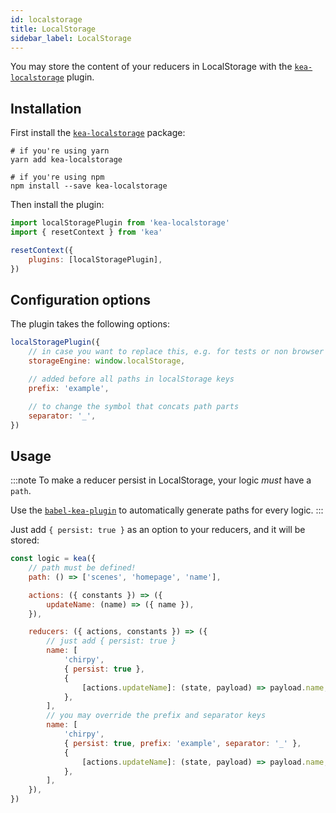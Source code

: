 ```yaml
---
id: localstorage
title: LocalStorage
sidebar_label: LocalStorage
---
```


You may store the content of your reducers in LocalStorage with the [`kea-localstorage`](https://github.com/keajs/kea-localstorage) plugin.

## Installation

First install the [`kea-localstorage`](https://github.com/keajs/kea-localstorage) package:

```shell
# if you're using yarn
yarn add kea-localstorage

# if you're using npm
npm install --save kea-localstorage
```

Then install the plugin:

```javascript
import localStoragePlugin from 'kea-localstorage'
import { resetContext } from 'kea'

resetContext({
    plugins: [localStoragePlugin],
})
```

## Configuration options

The plugin takes the following options:

```javascript
localStoragePlugin({
    // in case you want to replace this, e.g. for tests or non browser environments
    storageEngine: window.localStorage,

    // added before all paths in localStorage keys
    prefix: 'example',

    // to change the symbol that concats path parts
    separator: '_',
})
```

## Usage

:::note
To make a reducer persist in LocalStorage, your logic *must* have a `path`.

Use the [`babel-kea-plugin`](/docs/guide/debugging#automatic-paths-with-babel) to
automatically generate paths for every logic. 
:::

Just add `{ persist: true }` as an option to your reducers, and it will be stored:

```javascript
const logic = kea({
    // path must be defined!
    path: () => ['scenes', 'homepage', 'name'],

    actions: ({ constants }) => ({
        updateName: (name) => ({ name }),
    }),

    reducers: ({ actions, constants }) => ({
        // just add { persist: true }
        name: [
            'chirpy',
            { persist: true },
            {
                [actions.updateName]: (state, payload) => payload.name,
            },
        ],
        // you may override the prefix and separator keys
        name: [
            'chirpy',
            { persist: true, prefix: 'example', separator: '_' },
            {
                [actions.updateName]: (state, payload) => payload.name,
            },
        ],
    }),
})
```
